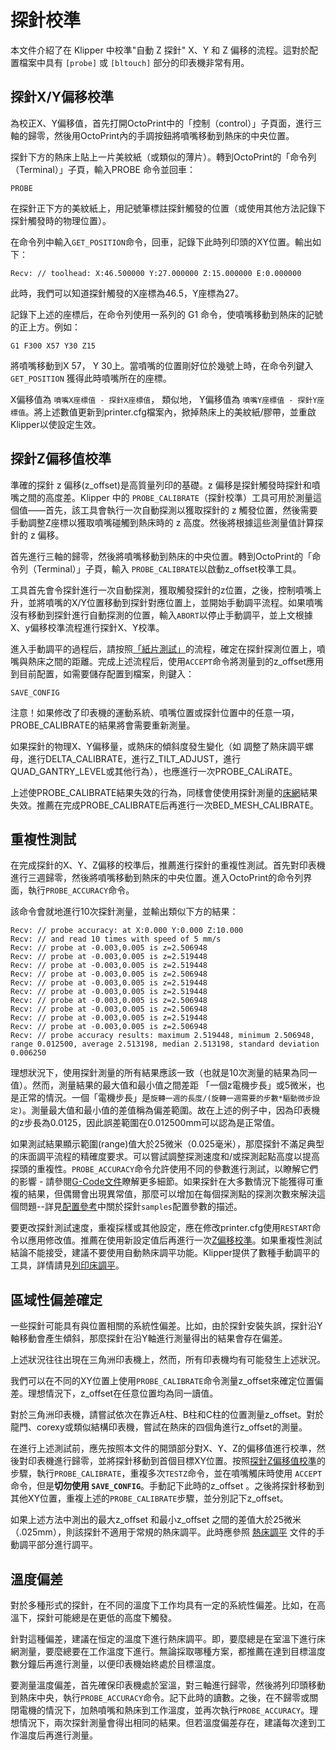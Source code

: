 # 探針校準

本文件介紹了在 Klipper 中校準"自動 Z 探針" X、Y 和 Z 偏移的流程。這對於配置檔案中具有 `[probe]` 或 `[bltouch]` 部分的印表機非常有用。

## 探針X/Y偏移校準

為校正X、Y偏移值，首先打開OctoPrint中的「控制（control）」子頁面，進行三軸的歸零，然後用OctoPrint內的手調按鈕將噴嘴移動到熱床的中央位置。

探針下方的熱床上貼上一片美紋紙（或類似的薄片）。轉到OctoPrint的「命令列（Terminal）」子頁，輸入PROBE 命令並回車：

```
PROBE
```

在探針正下方的美紋紙上，用記號筆標註探針觸發的位置（或使用其他方法記錄下探針觸發時的物理位置）。

在命令列中輸入`GET_POSITION`命令，回車，記錄下此時列印頭的XY位置。輸出如下：

```
Recv: // toolhead: X:46.500000 Y:27.000000 Z:15.000000 E:0.000000
```

此時，我們可以知道探針觸發的X座標為46.5，Y座標為27。

記錄下上述的座標后，在命令列使用一系列的 G1 命令，使噴嘴移動到熱床的記號的正上方。例如：

```
G1 F300 X57 Y30 Z15
```

將噴嘴移動到X 57， Y 30上。當噴嘴的位置剛好位於幾號上時，在命令列鍵入 `GET_POSITION` 獲得此時噴嘴所在的座標。

X偏移值為 `噴嘴X座標值 - 探針X座標值`， 類似地， Y偏移值為 `噴嘴Y座標值 - 探針Y座標值`。將上述數值更新到printer.cfg檔案內，掀掉熱床上的美紋紙/膠帶，並重啟Klipper以使設定生效。

## 探針Z偏移值校準

準確的探針 z 偏移(z_offset)是高質量列印的基礎。z 偏移是探針觸發時探針和噴嘴之間的高度差。Klipper 中的 `PROBE_CALIBRATE`（探針校準）工具可用於測量這個值——首先，該工具會執行一次自動探測以獲取探針的 z 觸發位置，然後需要手動調整Z座標以獲取噴嘴碰觸到熱床時的 z 高度。然後將根據這些測量值計算探針的 z 偏移。

首先進行三軸的歸零，然後將噴嘴移動到熱床的中央位置。轉到OctoPrint的「命令列（Terminal）」子頁，輸入 `PROBE_CALIBRATE`以啟動z_offset校準工具。

工具首先會令探針進行一次自動探測，獲取觸發探針的z位置，之後，控制噴嘴上升，並將噴嘴的X/Y位置移動到探針對應位置上，並開始手動調平流程。如果噴嘴沒有移動到探針進行自動探測的位置，輸入`ABORT`以停止手動調平，並上文根據X、y偏移校準流程進行探針X、Y校準。

進入手動調平的過程后，請按照[「紙片測試」](Bed_Level.md#the-paper-test)的流程，確定在探針探測位置上，噴嘴與熱床之間的距離。完成上述流程后，使用`ACCEPT`命令將測量到的z_offset應用到目前配置，如需要儲存配置到檔案，則鍵入：

```
SAVE_CONFIG
```

注意！如果修改了印表機的運動系統、噴嘴位置或探針位置中的任意一項，PROBE_CALIBRATE的結果將會需要重新測量。

如果探針的物理X、Y偏移量，或熱床的傾斜度發生變化（如 調整了熱床調平螺母，進行DELTA_CALIBRATE，進行Z_TILT_ADJUST，進行QUAD_GANTRY_LEVEL或其他行為），也應進行一次PROBE_CALiRATE。

上述使PROBE_CALIBRATE結果失效的行為，同樣會使使用探針測量的[床網](Bed_Mesh.md)結果失效。推薦在完成PROBE_CALIBRATE后再進行一次BED_MESH_CALIBRATE。

## 重複性測試

在完成探針的X、Y、Z偏移的校準后，推薦進行探針的重複性測試。首先對印表機進行三週歸零，然後將噴嘴移動到熱床的中央位置。進入OctoPrint的命令列界面，執行`PROBE_ACCURACY`命令。

該命令會就地進行10次探針測量，並輸出類似下方的結果：

```
Recv: // probe accuracy: at X:0.000 Y:0.000 Z:10.000
Recv: // and read 10 times with speed of 5 mm/s
Recv: // probe at -0.003,0.005 is z=2.506948
Recv: // probe at -0.003,0.005 is z=2.519448
Recv: // probe at -0.003,0.005 is z=2.519448
Recv: // probe at -0.003,0.005 is z=2.506948
Recv: // probe at -0.003,0.005 is z=2.519448
Recv: // probe at -0.003,0.005 is z=2.519448
Recv: // probe at -0.003,0.005 is z=2.506948
Recv: // probe at -0.003,0.005 is z=2.506948
Recv: // probe at -0.003,0.005 is z=2.519448
Recv: // probe at -0.003,0.005 is z=2.506948
Recv: // probe accuracy results: maximum 2.519448, minimum 2.506948, range 0.012500, average 2.513198, median 2.513198, standard deviation 0.006250
```

理想狀況下，使用探針測量的所有結果應該一致（也就是10次測量的結果為同一值）。然而，測量結果的最大值和最小值之間差距 「一個z電機步長」或5微米，也是正常的情況。一個「電機步長」是`旋轉一週的長度/(旋轉一週需要的步數*驅動微步設定)`。測量最大值和最小值的差值稱為偏差範圍。故在上述的例子中，因為印表機的z步長為0.0125，因此誤差範圍在0.012500mm可以認為是正常值。

如果測試結果顯示範圍(range)值大於25微米（0.025毫米），那麼探針不滿足典型的床面調平流程的精確度要求。可以嘗試調整探測速度和/或探測起點高度以提高探頭的重複性。`PROBE_ACCURACY`命令允許使用不同的參數進行測試，以瞭解它們的影響 - 請參閱[G-Code文件](G-Code.md#probe_accuracy)瞭解更多細節。如果探針在大多數情況下能獲得可重複的結果，但偶爾會出現異常值，那麼可以增加在每個探測點的探測次數來解決這個問題--詳見[配置參考](Config_Reference.md#probe)中關於探針`samples`配置參數的描述。

要更改探針測試速度，重複採樣或其他設定，應在修改printer.cfg使用`RESTART`命令以應用修改值。推薦在使用新設定值后再進行一次[Z偏移校準](#calibrating-probe-z-offset)。如果重複性測試結論不能接受，建議不要使用自動熱床調平功能。Klipper提供了數種手動調平的工具，詳情請見[列印床調平](Bed_Level.md)。

## 區域性偏差確定

一些探針可能具有與位置相關的系統性偏差。比如，由於探針安裝失誤，探針沿Y軸移動會產生傾斜，那麼探針在沿Y軸進行測量得出的結果會存在偏差。

上述狀況往往出現在三角洲印表機上，然而，所有印表機均有可能發生上述狀況。

我們可以在不同的XY位置上使用`PROBE_CALIBRATE`命令測量z_offset來確定位置偏差。理想情況下，z_offset在任意位置均為同一讀值。

對於三角洲印表機，請嘗試依次在靠近A柱、B柱和C柱的位置測量z_offset。對於龍門、corexy或類似結構印表機，嘗試在熱床的四個角進行z_offset的測量。

在進行上述測試前，應先按照本文件的開頭部分對X、Y、Z的偏移值進行校準，然後對印表機進行歸零，並將探針移動到首個目標XY位置。按照[探針Z偏移值校準](#探針Z偏移值校準)的步驟，執行`PROBE_CALIBRATE`，重複多次`TESTZ`命令，並在噴嘴觸床時使用 `ACCEPT`命令，但是**切勿使用 `SAVE_CONFIG`**。手動記下此時的z_offset 。之後將探針移動到其他XY位置，重複上述的`PROBE_CALIBRATE`步驟，並分別記下z_offset。

如果上述方法中測出的最大z_offset 和最小z_offset 之間的差值大於25微米（.025mm），則該探針不適用于常規的熱床調平。此時應參照 [熱床調平](Bed_Level.md) 文件的手動調平部分進行調平。

## 溫度偏差

對於多種形式的探針，在不同的溫度下工作均具有一定的系統性偏差。比如，在高溫下，探針可能總是在更低的高度下觸發。

針對這種偏差，建議在恒定的溫度下進行熱床調平。即，要麼總是在室溫下進行床網測量，要麼總要在工作溫度下進行。無論採取哪種方案，都推薦在達到目標溫度數分鐘后再進行測量，以便印表機始終處於目標溫度。

要測量溫度偏差，首先確保印表機處於室溫，對三軸進行歸零，然後將列印頭移動到熱床中央，執行`PROBE_ACCURACY`命令。記下此時的讀數。之後，在不歸零或關閉電機的情況下，加熱噴嘴和熱床到工作溫度，並再次執行`PROBE_ACCURACY`。理想情況下，兩次探針測量會得出相同的結果。但若溫度偏差存在，建議每次達到工作溫度后再進行測量。
